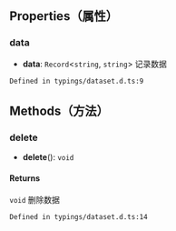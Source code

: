 ## Properties（属性）
[](id:data)
### data
- **data**: `Record`<`string`, `string`\>
记录数据
```plaintext
Defined in typings/dataset.d.ts:9
```

## Methods（方法）
[](id:delete)
### delete
- **delete**(): `void`

#### Returns
`void`
删除数据
```plaintext
Defined in typings/dataset.d.ts:14
```

